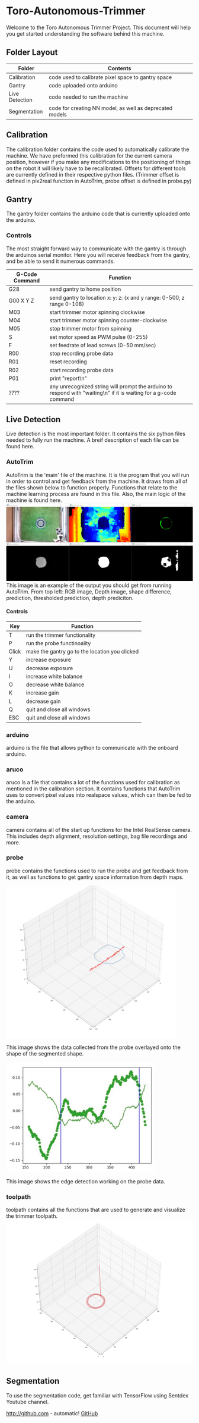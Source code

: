 # Toro-Autonomous-Trimmer
Welcome to the Toro Autonomous Trimmer Project. This document will help you get started understanding the software behind this machine.
## Folder Layout
Folder | Contents
------------ | -------------
Calibration | code used to calibrate pixel space to gantry space
Gantry | code uploaded onto arduino
Live Detection | code needed to run the machine
Segmentation | code for creating NN model, as well as deprecated models
## Calibration
  The calibration folder contains the code used to automatically calibrate the machine. We have preformed this calibration for the current camera position, however if you make any modifications to the positioning of things on the robot it will likely have to be recalibrated. Offsets for different tools are currently defined in their respective python files. (Trimmer offset is defined in pix2real function in AutoTrim, probe offset is defined in probe.py)
## Gantry
  The gantry folder contains the arduino code that is currently uploaded onto the arduino.
### Controls
  The most straight forward way to communicate with the gantry is through the arduinos serial monitor. Here you will receive feedback from the gantry, and be able to send it numerous commands.

G-Code Command | Function
------------ | -------------
G28 | send gantry to home position
G00 X<int> Y<int> Z<int> | send gantry to location x:<int> y:<int> z:<int> (x and y range: 0-500, z range 0-108)
M03 | start trimmer motor spinning clockwise
M04 | start trimmer motor spinning counter-clockwise
M05 | stop trimmer motor from spinning
S<int> | set motor speed as PWM pulse (0-255)
F<int> | set feedrate of lead screws (0-50 mm/sec)
R00 | stop recording probe data
R01 | reset recording
R02 | start recording probe data
P01 | print "report\n"
???? | any unrecognized string will prompt the arduino to respond with "waiting\n" if it is waiting for a g-code command

## Live Detection
  Live detection is the most important folder. It contains the six python files needed to fully run the machine. A breif description of each file can be found here.
### AutoTrim
  AutoTrim is the 'main' file of the machine. It is the program that you will run in order to control and get feedback from the machine. It draws from all of the files shown below to function properly. Functions that relate to the machine learning process are found in this file. Also, the main logic of the machine is found here.
![Output](/images/example_output.JPG)
This image is an example of the output you should get from running AutoTrim. From top left: RGB image, Depth image, shape difference, prediction, thresholded prediction, depth prediciton.
#### Controls
Key | Function
------------ | -------------
T | run the trimmer functionality
P | run the probe functinoality
Click | make the gantry go to the location you clicked
Y | increase exposure
U | decrease exposure
I | increase white balance
O | decrease white balance
K | increase gain
L | decrease gain
Q | quit and close all windows
ESC | quit and close all windows

### arduino
arduino is the file that allows python to communicate with the onboard arduino. 
### aruco
aruco is a file that contains a lot of the functions used for calibration as mentioned in the calibration section. It contains functions that AutoTrim uses to convert pixel values into realspace values, which can then be fed to the arduino.
### camera
camera contains all of the start up functions for the Intel RealSense camera. This includes depth alignment, resolution settings, bag file recordings and more.
### probe
probe contains the functions used to run the probe and get feedback from it, as well as functions to get gantry space information from depth maps.

![Probe Toolpath](/images/probe_toolpath.JPG)

This image shows the data collected from the probe overlayed onto the shape of the segmented shape.

![Probe Analysis](/images/probe_analyzed.JPG)

This image shows the edge detection working on the probe data.

### toolpath
toolpath contains all the functions that are used to generate and visualize the trimmer toolpath.
![Trimmer Toolpath](/images/toolpath.JPG)

## Segmentation

To use the segmentation code, get familiar with TensorFlow using Sentdex Youtube channel.

http://github.com - automatic!
[GitHub](http://github.com)


